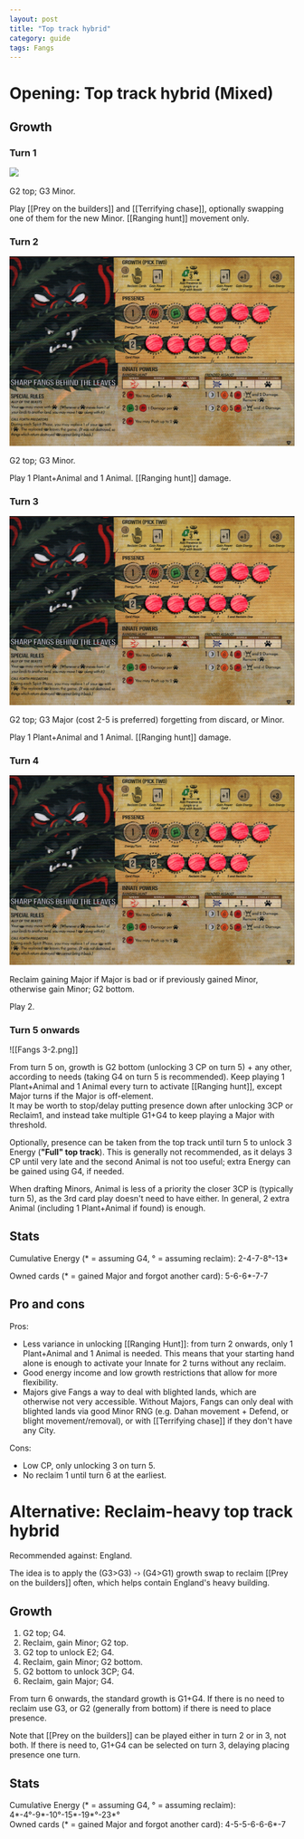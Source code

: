 ```yaml
---  
layout: post  
title: "Top track hybrid"  
category: guide  
tags: Fangs  
---
```


# Opening: Top track hybrid (Mixed)

## Growth

### Turn 1

![](Fangs%201-0.png)

G2 top; G3 Minor.

Play [[Prey on the builders]] and [[Terrifying chase]], optionally swapping one of them for the new Minor. [[Ranging hunt]] movement only.

### Turn 2

![](assets/images/Fangs%202-0.png)

G2 top; G3 Minor. 

Play 1 Plant+Animal and 1 Animal. [[Ranging hunt]] damage.

### Turn 3

![](assets/images/Fangs%203-0.png)

G2 top; G3 Major (cost 2-5 is preferred) forgetting from discard, or Minor. 

Play 1 Plant+Animal and 1 Animal. [[Ranging hunt]] damage.

### Turn 4

![](/assets/images/Fangs%203-1.png)

Reclaim gaining Major if Major is bad or if previously gained Minor, otherwise gain Minor; G2 bottom. 

Play 2.

### Turn 5 onwards

![[Fangs 3-2.png]]

From turn 5 on, growth is G2 bottom (unlocking 3 CP on turn 5) + any other, according to needs (taking G4 on turn 5 is recommended). Keep playing 1 Plant+Animal and 1 Animal every turn to activate [[Ranging hunt]], except Major turns if the Major is off-element.  
It may be worth to stop/delay putting presence down after unlocking 3CP or Reclaim1, and instead take multiple G1+G4 to keep playing a Major with threshold.

Optionally, presence can be taken from the top track until turn 5 to unlock 3 Energy (**"Full" top track**). This is generally not recommended, as it delays 3 CP until very late and the second Animal is not too useful; extra Energy can be gained using G4, if needed.

When drafting Minors, Animal is less of a priority the closer 3CP is (typically turn 5), as the 3rd card play doesn't need to have either. In general, 2 extra Animal (including 1 Plant+Animal if found) is enough.


## Stats

Cumulative Energy (* = assuming G4, ° = assuming reclaim): 2-4-7-8°-13*

Owned cards (* = gained Major and forgot another card): 5-6-6*-7-7

## Pro and cons

Pros: 

- Less variance in unlocking [[Ranging Hunt]]: from turn 2 onwards, only 1 Plant+Animal and 1 Animal is needed. This means that your starting hand alone is enough to activate your Innate for 2 turns without any reclaim.  
- Good energy income and low growth restrictions that allow for more flexibility.  
- Majors give Fangs a way to deal with blighted lands, which are otherwise not very accessible. Without Majors, Fangs can only deal with blighted lands via good Minor RNG (e.g. Dahan movement + Defend, or blight movement/removal), or with [[Terrifying chase]] if they don't have any City.

Cons:

- Low CP, only unlocking 3 on turn 5.  
- No reclaim 1 until turn 6 at the earliest.

# Alternative: Reclaim-heavy top track hybrid 

Recommended against: England.

The idea is to apply the (G3>G3) -› (G4>G1) growth swap to reclaim [[Prey on the builders]] often, which helps contain England's heavy building.

## Growth 

1. G2 top; G4.  
2. Reclaim, gain Minor; G2 top.  
3. G2 top to unlock E2; G4.  
4. Reclaim, gain Minor; G2 bottom.  
5. G2 bottom to unlock 3CP; G4.  
6. Reclaim, gain Major; G4.

From turn 6 onwards, the standard growth is G1+G4. If there is no need to reclaim use G3, or G2 (generally from bottom) if there is need to place presence.

Note that [[Prey on the builders]] can be played either in turn 2 or in 3, not both. If there is need to, G1+G4 can be selected on turn 3, delaying placing presence one turn.

## Stats

Cumulative Energy (* = assuming G4, ° = assuming reclaim): 4*-4°-9*-10°-15*-19*°-23*°  
Owned cards (* = gained Major and forgot another card): 4-5-5-6-6-6*-7
